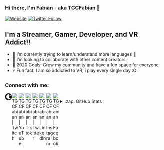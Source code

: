 ### Hi there, I'm Fabian - aka [TGCFabian][website] 👋

[![Website](https://img.shields.io/website?label=TGCFabian.nl&style=for-the-badge&url=https%3A%2F%2FTGCFabian.nl)](https://TGCFabian.nl)
[![Twitter Follow](https://img.shields.io/twitter/follow/TGCFabian?color=1DA1F2&logo=twitter&style=for-the-badge)](https://twitter.com/intent/follow?original_referer=https%3A%2F%2Fgithub.com%2FTGCFabian&screen_name=TGCFabian)


## I'm a Streamer, Gamer, Developer, and VR Addict!!

- 🌱 I’m currently trying to learn/understand more languages 🤣
- 👯 I’m looking to collaborate with other content creators
- 🥅 2020 Goals: Grow my community and have a fun space for everyone
- ⚡ Fun fact: I am so addicted to VR, i play every single day :O

### Connect with me:

[<img align="left" alt="TGCFabian.nl" width="22px" src="https://raw.githubusercontent.com/iconic/open-iconic/master/svg/globe.svg" />][website]
[<img align="left" alt="TGCFabian | Twitch" width="22px" src="https://cdn.jsdelivr.net/npm/simple-icons@v3/icons/twitch.svg" />][twitch]
[<img align="left" alt="TGCFabian | YouTube" width="22px" src="https://cdn.jsdelivr.net/npm/simple-icons@v3/icons/youtube.svg" />][youtube]
[<img align="left" alt="TGCFabian | Tiktok" width="22px" src="https://cdn.jsdelivr.net/npm/simple-icons@v3/icons/tiktok.svg" />][tiktok]
[<img align="left" alt="TGCFabian | Twitter" width="22px" src="https://cdn.jsdelivr.net/npm/simple-icons@v3/icons/twitter.svg" />][twitter]
[<img align="left" alt="TGCFabian | LinkedIn" width="22px" src="https://cdn.jsdelivr.net/npm/simple-icons@v3/icons/linkedin.svg" />][linkedin]
[<img align="left" alt="TGCFabian | Instagram" width="22px" src="https://cdn.jsdelivr.net/npm/simple-icons@v3/icons/instagram.svg" />][instagram]
[<img align="left" alt="TGCFabian | Facebook" width="22px" src="https://cdn.jsdelivr.net/npm/simple-icons@v3/icons/facebook.svg" />][facebook]

<br />

<details>
  <summary>:zap: GitHub Stats</summary>

  <img align="left" alt="TGCFabian's GitHub Stats" src="https://github-readme-stats.codestackr.vercel.app/api?username=TGCFabian&show_icons=true&hide_border=true" />

</details>

[website]: https://tgcfabian.nl
[twitter]: https://twitter.com/TGCFabian
[youtube]: https://www.youtube.com/channel/UCe-jPuZDl1hk7qym6wr3-Xg
[instagram]: https://instagram.com/TGCFabian
[linkedin]: https://linkedin.com/in/TGCFabian
[twitch]: https://twitch.tv/TGCFabian
[tiktok]: tiktok.com/@tgcfabian
[facebook]: https://facebook.com/TGCFabian